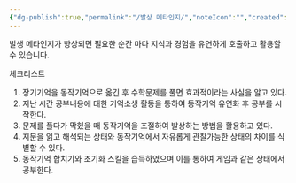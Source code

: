 ```yaml
---
{"dg-publish":true,"permalink":"/발상 메타인지/","noteIcon":"","created":"","updated":""}
---
```


발생 메타인지가 향상되면 필요한 순간 마다 지식과 경험을 유연하게 호출하고 활용할 수 있습니다.

체크리스트

1. 장기기억을 동작기억으로 옮긴 후 수학문제를 풀면 효과적이라는 사실을 알고 있다.
2. 지난 시간 공부내용에 대한 기억소생 활동을 통하여 동작기억 유연화 후 공부를 시작한다.
3. 문제를 풀다가 막혔을 때 동작기억을 조절하여 발상하는 방법을 활용하고 있다.
4. 지문을 읽고 해석되는 상태와 동작기억에서 자유롭게 관찰가능한 상태의 차이를 식별할 수 있다.
5. 동작기억 합치기와 초기화 스킬을 습득하였으며 이를 통하여 게임과 같은 상태에서 공부한다.